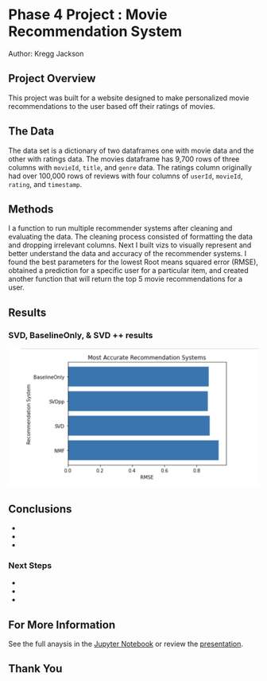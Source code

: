 # Phase 4 Project : Movie Recommendation System

Author: Kregg Jackson

## Project Overview

This project was built for a website designed to make personalized movie recommendations to the user based off their ratings of movies.


## The Data

The data set is a dictionary of two dataframes one with movie data and the other with ratings data. The movies dataframe has 9,700 rows of three columns with `movieId`, `title`, and `genre` data. The ratings column originally had over 100,000 rows of reviews with four columns of `userId`, `movieId`, `rating`, and `timestamp`.

## Methods

I a function to run multiple recommender systems after cleaning and evaluating the data. The cleaning process consisted of formatting the data and dropping irrelevant columns. Next I built vizs to visually represent and better understand the data and accuracy of the recommender systems. I found the best parameters for the lowest Root means squared error (RMSE), obtained a prediction for a specific user for a particular item, and created another function that will return the top 5 movie recommendations for a user.


## Results

### SVD, BaselineOnly, & SVD ++ results

![](images/best_perform_graph.png)


## Conclusions

* 

*  

* 


### Next Steps

* 

* 

* 


## For More Information
See the full anaysis in the [Jupyter Notebook](https://github.com/kreggthegoat/dsc-phase-4-project/blob/main/notebook.ipynb) or review the [presentation](https://docs.google.com/presentation/d/174zcuoWgsycaIz37OTiJlBuSdv70IHLxPT8SHQHGEhY/edit?usp=sharing).

## Thank You